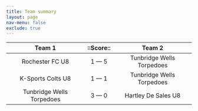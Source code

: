 ```yaml
---
title: Team summary
layout: page
nav-menu: false
exclude: true
---
```




|          Team 1           |  ::Score::  |          Team 2           |
|:-------------------------:|:-----------:|:-------------------------:|
|      Rochester FC U8      | 1 &mdash; 5 | Tunbridge Wells Torpedoes |
|     K-Sports Colts U8     | 1 &mdash; 1 | Tunbridge Wells Torpedoes |
| Tunbridge Wells Torpedoes | 3 &mdash; 0 |    Hartley De Sales U8    |

 <br /><br /><br />